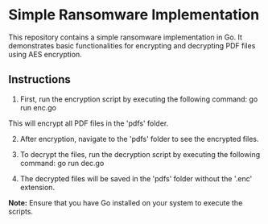 # Simple Ransomware Implementation

This repository contains a simple ransomware implementation in Go. It demonstrates basic functionalities for encrypting and decrypting PDF files using AES encryption.

## Instructions

1. First, run the encryption script by executing the following command: go run enc.go

This will encrypt all PDF files in the 'pdfs' folder.

2. After encryption, navigate to the 'pdfs' folder to see the encrypted files.

3. To decrypt the files, run the decryption script by executing the following command: go run dec.go

4. The decrypted files will be saved in the 'pdfs' folder without the '.enc' extension.

**Note:** Ensure that you have Go installed on your system to execute the scripts.

